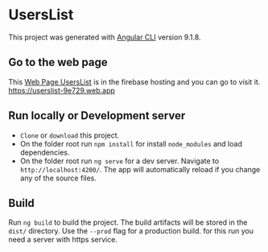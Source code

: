 # UsersList

This project was generated with [Angular CLI](https://github.com/angular/angular-cli) version 9.1.8.

## Go to the web page
This [Web Page UsersList](https://userslist-9e729.web.app) is in the firebase hosting and you can go to visit it.
https://userslist-9e729.web.app


## Run locally or Development server
- `Clone` or `download` this project.
- On the folder root run `npm install` for install `node_modules` and load dependencies.
- On the folder root run `ng serve` for a dev server. Navigate to `http://localhost:4200/`. The app will automatically reload if you change any of the source files.

## Build

Run `ng build` to build the project. The build artifacts will be stored in the `dist/` directory. Use the `--prod` flag for a production build.
for this run you need a server with https service.
